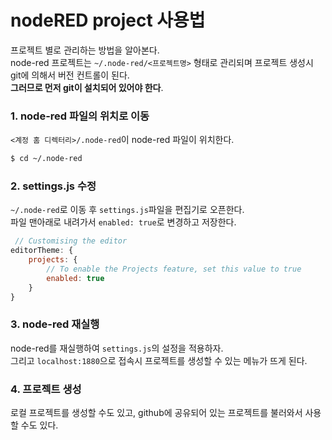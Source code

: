 # nodeRED project 사용법

프로젝트 별로 관리하는 방법을 알아본다.  
node-red 프로젝트는 `~/.node-red/<프로젝트명>` 형태로 관리되며 프로젝트 생성시 git에 의해서 버전 컨트롤이 된다.  
**그러므로 먼저 git이 설치되어 있어야 한다**.  

### 1. node-red 파일의 위치로 이동
`<계정 홈 디렉터리>/.node-red`이 node-red 파일이 위치한다.
```bash
$ cd ~/.node-red
```
### 2. settings.js 수정
` ~/.node-red `로 이동 후 `settings.js`파일을 편집기로 오픈한다.  
파일 맨아래로 내려가서 `enabled: true`로 변경하고 저장한다.
```js
 // Customising the editor
editorTheme: {
    projects: {
        // To enable the Projects feature, set this value to true
        enabled: true
    }
}
```

### 3. node-red 재실행
node-red를 재실행하여 `settings.js`의 설정을 적용하자.  
그리고 `localhost:1880`으로 접속시 프로젝트를 생성할 수 있는 메뉴가 뜨게 된다.

### 4. 프로젝트 생성
로컬 프로젝트를 생성할 수도 있고, github에 공유되어 있는 프로젝트를 불러와서 사용할 수도 있다.

